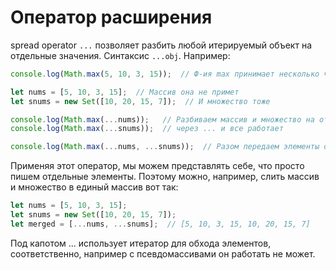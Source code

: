 # Оператор расширения

spread operator `...` позволяет разбить любой итерируемый объект на отдельные значения. Синтаксис `...obj`. Например:

```javascript
console.log(Math.max(5, 10, 3, 15));  // Ф-ия max принимает несколько чисел через запятую и только

let nums = [5, 10, 3, 15];  // Массив она не примет
let snums = new Set([10, 20, 15, 7]);  // И множество тоже

console.log(Math.max(...nums));   // Разбиваем массив и множество на отдельные элементы
console.log(Math.max(...snums));  // через ... и все работает

console.log(Math.max(...nums, ...snums));  // Разом передаем элементы обоих объектов
```

Применяя этот оператор, мы можем представлять себе, что просто пишем отдельные элементы. Поэтому можно, например, слить массив и множество в единый массив вот так:

```javascript
let nums = [5, 10, 3, 15];
let snums = new Set([10, 20, 15, 7]);
let merged = [...nums, ...snums];  // [5, 10, 3, 15, 10, 20, 15, 7]
```

Под капотом ... использует итератор для обхода элементов, соответственно, например с псевдомассивами он работать не может.